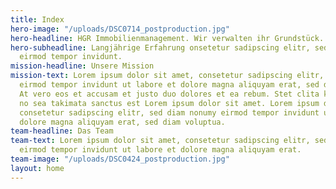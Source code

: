 ```yaml
---
title: Index
hero-image: "/uploads/DSC0714_postproduction.jpg"
hero-headline: HGR Immobilienmanagement. Wir verwalten ihr Grundstück.
hero-subheadline: Langjährige Erfahrung onsetetur sadipscing elitr, sed diam nonumy
  eirmod tempor invidunt.
mission-headline: Unsere Mission
mission-text: Lorem ipsum dolor sit amet, consetetur sadipscing elitr, sed diam nonumy
  eirmod tempor invidunt ut labore et dolore magna aliquyam erat, sed diam voluptua.
  At vero eos et accusam et justo duo dolores et ea rebum. Stet clita kasd gubergren,
  no sea takimata sanctus est Lorem ipsum dolor sit amet. Lorem ipsum dolor sit amet,
  consetetur sadipscing elitr, sed diam nonumy eirmod tempor invidunt ut labore et
  dolore magna aliquyam erat, sed diam voluptua.
team-headline: Das Team
team-text: Lorem ipsum dolor sit amet, consetetur sadipscing elitr, sed diam nonumy
  eirmod tempor invidunt ut labore et dolore magna aliquyam erat.
team-image: "/uploads/DSC0424_postproduction.jpg"
layout: home
---
```

